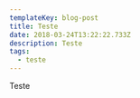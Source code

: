```yaml
---
templateKey: blog-post
title: Teste
date: 2018-03-24T13:22:22.733Z
description: Teste
tags:
  - teste
---
```

Teste
